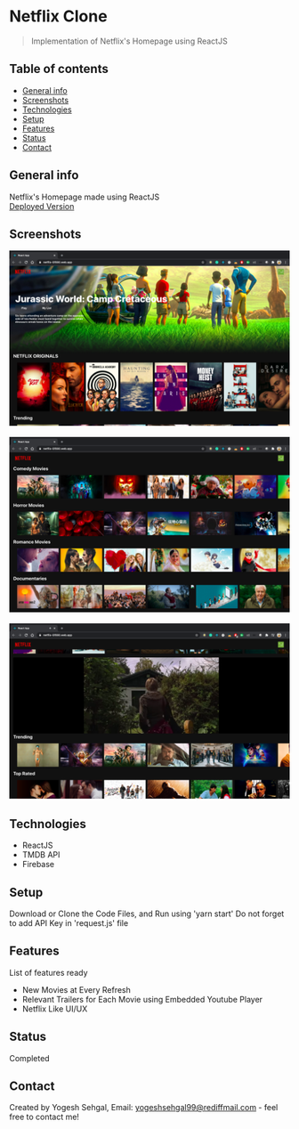 # Netflix Clone
> Implementation of Netflix's Homepage using ReactJS

## Table of contents
* [General info](#general-info)
* [Screenshots](#screenshots)
* [Technologies](#technologies)
* [Setup](#setup)
* [Features](#features)
* [Status](#status)
* [Contact](#contact)

## General info
Netflix's Homepage made using ReactJS<br>
[Deployed Version](https://netflix-5f890.web.app/)

## Screenshots
<img src="https://raw.githubusercontent.com/ysehgal147/netflix-clone/main/Screenshot%202020-10-26%20at%208.26.59%20PM.png" width="850">&nbsp;&nbsp;&nbsp;&nbsp;&nbsp;&nbsp;&nbsp;&nbsp;&nbsp;&nbsp;<img src="https://raw.githubusercontent.com/ysehgal147/netflix-clone/main/Screenshot%202020-10-26%20at%208.27.04%20PM.png" width="850">&nbsp;&nbsp;&nbsp;&nbsp;&nbsp;&nbsp;&nbsp;&nbsp;&nbsp;&nbsp;<img src="https://raw.githubusercontent.com/ysehgal147/netflix-clone/main/Screenshot%202020-10-26%20at%208.28.25%20PM.png" width="850">
## Technologies
* ReactJS
* TMDB API
* Firebase

## Setup
Download or Clone the Code Files, and Run using 'yarn start'
Do not forget to add API Key in 'request.js' file

## Features
List of features ready
* New Movies at Every Refresh
* Relevant Trailers for Each Movie using Embedded Youtube Player
* Netflix Like UI/UX

## Status
Completed

## Contact
Created by Yogesh Sehgal, Email: [yogeshsehgal99@rediffmail.com](yogeshsehgal99@rediffmail.com) - feel free to contact me!
